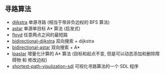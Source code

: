 寻路算法
--------

* [dijkstra](dijkstra) 单源寻路 (相当于带非负边权的 BFS 算法)
* [astar](astar) 单源单目标 A* 算法 (启发式)
* [floyd](floyd) 任意两点之间的最短路
* [bidirectional-dijkstra](bidirectional-dijkstra) 双向搜索 + dijkstra
* [bidirectional-astar](bidirectional-astar) 双向搜索 + A*
* [lpastar](lpastar) 增量化计算的 A* 算法 (目标和起点不变, 但是可以动态添加和删除障碍物 和 修改边权)
* [shortest-path-visulization-sdl](shortest-path-visulization-sdl) 可视化寻路算法的一个 SDL 程序
